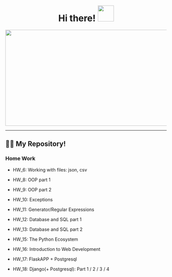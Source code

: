 <h1 align="center">
Hi there!
<img src="https://media.giphy.com/media/gM5qFksULw54NMWyry/giphy.gif" width="50px"/>
</h1>

<div id="header" align="center">
  <img src="https://media.giphy.com/media/RGRR5C5Pa5v0I/giphy.gif" width="1024" height="300"/>
</div>

---

##  :man_technologist: My Repository!
### Home Work

- HW_6: Working with files: json, csv

- HW_8: OOP part 1

- HW_9: OOP part 2

- HW_10: Exceptions

- HW_11: Generator/Regular Expressions

- HW_12: Database and SQL part 1
                          
- HW_13: Database and SQL part 2

- HW_15: The Python Ecosystem

- HW_16: Introduction to Web Development

- HW_17: FlaskAPP + Postgresql

- HW_18: Django(+ Postgresql): Part 1 / 2 / 3 / 4
